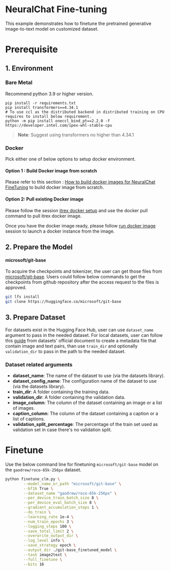 NeuralChat Fine-tuning
============

This example demonstrates how to finetune the pretrained generative image-to-text model on customized dataset.

# Prerequisite​

## 1. Environment​
### Bare Metal
Recommend python 3.9 or higher version.
```shell
pip install -r requirements.txt
pip install transformers==4.34.1
# To use ccl as the distributed backend in distributed training on CPU requires to install below requirement.
python -m pip install oneccl_bind_pt==2.2.0 -f https://developer.intel.com/ipex-whl-stable-cpu
```
>**Note**: Suggest using transformers no higher than 4.34.1

### Docker 
Pick either one of below options to setup docker environment.
#### Option 1 : Build Docker image from scratch
Please refer to this section : [How to build docker images for NeuralChat FineTuning](../../../docker/finetuning/README.md#21-build-docker-image) to build docker image from scratch.  

#### Option 2: Pull existing Docker image
Please follow the session [itrex docker setup](../../../docker/finetuning/README.md#22-docker-pull-from-docker-hub) and use the docker pull command to pull itrex docker image.  


Once you have the docker image ready, please follow [run docker image](../../../docker/finetuning/README.md#3-create-docker-container) session to launch a docker instance from the image.   


## 2. Prepare the Model

#### microsoft/git-base
To acquire the checkpoints and tokenizer, the user can get those files from [microsoft/git-base](https://huggingface.co/microsoft/git-base).
Users could follow below commands to get the checkpoints from github repository after the access request to the files is approved.
```bash
git lfs install
git clone https://huggingface.co/microsoft/git-base
```

## 3. Prepare Dataset

For datasets exist in the Hugging Face Hub, user can use `dataset_name` argument to pass in the needed dataset.
For local datasets, user can follow this [guide](https://huggingface.co/docs/datasets/v2.18.0/en/image_dataset#image-captioning) from datasets' official document to create a metadata file that contain image and text pairs, than use `train_dir` and optionally `validation_dir` to pass in the path to the needed dataset.

### Dataset related arguments
- **dataset_name**: The name of the dataset to use (via the datasets library).
- **dataset_config_name**: The configuration name of the dataset to use (via the datasets library).
- **train_dir**: A folder containing the training data.
- **validation_dir**: A folder containing the validation data.
- **image_column**: The column of the dataset containing an image or a list of images.
- **caption_column**: The column of the dataset containing a caption or a list of captions.
- **validation_split_percentage**: The percentage of the train set used as validation set in case there's no validation split.

# Finetune

Use the below command line for finetuning `microsoft/git-base` model on the `gaodrew/roco-65k-256px` dataset.

```bash
python finetune_clm.py \
        --model_name_or_path "microsoft/git-base" \
        --bf16 True \
        --dataset_name "gaodrew/roco-65k-256px" \
        --per_device_train_batch_size 8 \
        --per_device_eval_batch_size 8 \
        --gradient_accumulation_steps 1 \
        --do_train \
        --learning_rate 1e-4 \
        --num_train_epochs 3 \
        --logging_steps 100 \
        --save_total_limit 2 \
        --overwrite_output_dir \
        --log_level info \
        --save_strategy epoch \
        --output_dir ./git-base_finetuned_model \
        --task image2text \
        --full_finetune \
        --bits 16
